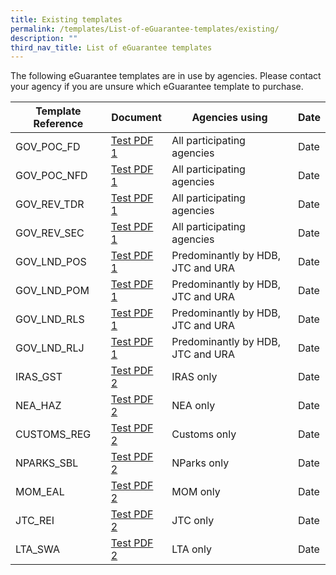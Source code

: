 ```yaml
---
title: Existing templates
permalink: /templates/List-of-eGuarantee-templates/existing/
description: ""
third_nav_title: List of eGuarantee templates
---
```

The following eGuarantee templates are in use by agencies. Please contact your agency if you are unsure which eGuarantee template to purchase.

| Template Reference | Document |Agencies using |Date |
| -------- | -------- | -------- |-------- |
| GOV_POC_FD | [Test PDF 1](/files/Isomer%20Test%20document%202.pdf) | All participating agencies |Date| 
| GOV_POC_NFD | [Test PDF 1](/files/Isomer%20Test%20document%202.pdf) | All participating agencies |Date| 
| GOV_REV_TDR | [Test PDF 1](/files/Isomer%20Test%20document%202.pdf) | All participating agencies |Date| 
| GOV_REV_SEC | [Test PDF 1](/files/Isomer%20Test%20document%202.pdf) | All participating agencies |Date| 
| GOV_LND_POS | [Test PDF 1](/files/Isomer%20Test%20document%202.pdf) | Predominantly by HDB, JTC and URA |Date| 
| GOV_LND_POM | [Test PDF 1](/files/Isomer%20Test%20document%202.pdf) | Predominantly by HDB, JTC and URA |Date| 
| GOV_LND_RLS | [Test PDF 1](/files/Isomer%20Test%20document%202.pdf) | Predominantly by HDB, JTC and URA |Date| 
| GOV_LND_RLJ | [Test PDF 1](/files/Isomer%20Test%20document%202.pdf) | Predominantly by HDB, JTC and URA |Date| 
|IRAS_GST | [Test PDF 2](/files/Isomer%20Test%20document.pdf) | IRAS only |Date |
|NEA_HAZ | [Test PDF 2](/files/Isomer%20Test%20document.pdf) | NEA only |Date |
|CUSTOMS_REG| [Test PDF 2](/files/Isomer%20Test%20document.pdf) | Customs only |Date |
|NPARKS_SBL| [Test PDF 2](/files/Isomer%20Test%20document.pdf) | NParks only |Date |
|MOM_EAL| [Test PDF 2](/files/Isomer%20Test%20document.pdf) | MOM only |Date |
|JTC_REI| [Test PDF 2](/files/Isomer%20Test%20document.pdf) | JTC only |Date |
|LTA_SWA | [Test PDF 2](/files/Isomer%20Test%20document.pdf) | LTA only |Date |